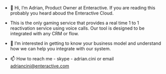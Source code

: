 - 👋 Hi, I’m Adrian, Product Owner at Enteractive. If you are reading this probably you heard aboud the Enteractive Cloud. 
- This is the only gaming service that provides a real time 1 to 1 reactivation service using voice calls. Our tool is designed to be integrated with any CRM or flow.


- 👀 I’m interested in getting to know your business model and understand how we can help you integrate with our system.
- 📫 How to reach me - skype - adrian.cini or email adriancini@enteractive.com

<!---
We will be showing you several weays on how you can easily integrate with the Enteractive Cloud either via SDK or API.
--->
